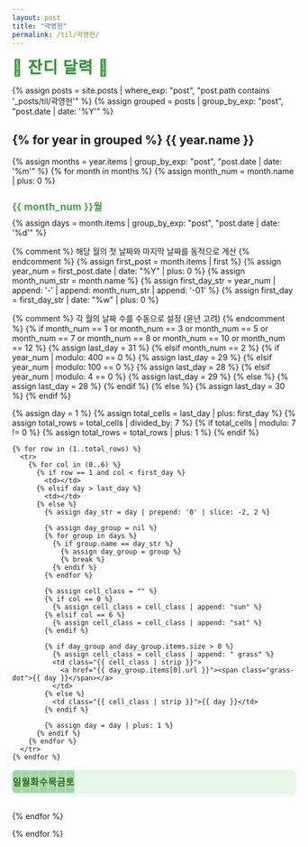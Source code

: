 ```yaml
---
layout: post
title: "곽영헌"
permalink: /til/곽영헌/
---
```


<style>
/* 잔디(Grass) 컨셉 스타일 */
.grass-calendar {
  width: 100%;
  table-layout: fixed; /* 열 비율 고정 */
  border-collapse: collapse;
  margin-bottom: 2em;
  background: #e8f5e9;
  border-radius: 8px;
  overflow: hidden;
  box-shadow: 0 2px 8px #b2dfdb55;
}
.grass-calendar th, .grass-calendar td {
  width: 14.285%; /* 100% / 7일 */
  height: 40px;
  text-align: center;
  vertical-align: middle;
  border: 1px solid #c8e6c9;
  font-size: 1em;
  padding: 0;
  box-sizing: border-box;
}
.grass-calendar th {
  background: #a5d6a7;
  color: #33691e;
  font-weight: bold;
}
.grass-calendar td {
  background: #f1f8e9;
  transition: background 0.2s;
}
.grass-calendar td.sat {
  background: #e3f2fd !important;
  color: #1976d2;
}
.grass-calendar td.sun {
  background: #ffebee !important;
  color: #d32f2f;
}
.grass-calendar a {
  color: inherit;
  text-decoration: none;
  display: block;
  width: 100%;
  height: 100%;
}
.grass-calendar a:hover {
  text-decoration: underline;
}
.grass-title {
  font-size: 2em;
  color: #388e3c;
  margin-bottom: 0.5em;
  font-weight: bold;
  letter-spacing: 0.05em;
  text-shadow: 0 2px 4px #c8e6c9;
}
.grass-month {
  font-size: 1.2em;
  color: #43a047;
  margin: 1.5em 0 0.5em 0;
  font-weight: bold;
  letter-spacing: 0.03em;
}
.grass-calendar .grass-dot {
  display: inline-block;
  width: 28px;
  height: 28px;
  line-height: 28px;
  background: #81c784;
  color: #fff;
  font-weight: bold;
  border-radius: 50%;
  text-align: center;
  vertical-align: middle;
  font-size: 1em;
  margin: 2px 0;
}
</style>

<div class="grass-title">🌱 잔디 달력 🌱</div>

{% assign posts = site.posts | where_exp: "post", "post.path contains '_posts/til/곽영헌'" %} 
{% assign grouped = posts | group_by_exp: "post", "post.date | date: '%Y'" %}

{% for year in grouped %}
{{ year.name }}
----------------
{% assign months = year.items | group_by_exp: "post", "post.date | date: '%m'" %}
{% for month in months %}
{% assign month_num = month.name | plus: 0 %}
<div class="grass-month">{{ month_num }}월</div>
{% assign days = month.items | group_by_exp: "post", "post.date | date: '%d'" %}

{% comment %} 해당 월의 첫 날짜와 마지막 날짜를 동적으로 계산 {% endcomment %}
{% assign first_post = month.items | first %}
{% assign year_num = first_post.date | date: "%Y" | plus: 0 %}
{% assign month_num_str = month.name %}
{% assign first_day_str = year_num | append: '-' | append: month_num_str | append: '-01' %}
{% assign first_day = first_day_str | date: "%w" | plus: 0 %}

{% comment %} 각 월의 날짜 수를 수동으로 설정 (윤년 고려) {% endcomment %}
{% if month_num == 1 or month_num == 3 or month_num == 5 or month_num == 7 or month_num == 8 or month_num == 10 or month_num == 12 %}
  {% assign last_day = 31 %}
{% elsif month_num == 2 %}
  {% if year_num | modulo: 400 == 0 %}
    {% assign last_day = 29 %}
  {% elsif year_num | modulo: 100 == 0 %}
    {% assign last_day = 28 %}
  {% elsif year_num | modulo: 4 == 0 %}
    {% assign last_day = 29 %}
  {% else %}
    {% assign last_day = 28 %}
  {% endif %}
{% else %}
  {% assign last_day = 30 %}
{% endif %}

<table class="grass-calendar">
  <thead>
    <tr>
      <th>일</th>
      <th>월</th>
      <th>화</th>
      <th>수</th>
      <th>목</th>
      <th>금</th>
      <th>토</th>
    </tr>
  </thead>
  <tbody>
    {% assign day = 1 %}
    {% assign total_cells = last_day | plus: first_day %}
    {% assign total_rows = total_cells | divided_by: 7 %}
    {% if total_cells | modulo: 7 != 0 %}
      {% assign total_rows = total_rows | plus: 1 %}
    {% endif %}

    {% for row in (1..total_rows) %}
      <tr>
        {% for col in (0..6) %}
          {% if row == 1 and col < first_day %}
            <td></td>
          {% elsif day > last_day %}
            <td></td>
          {% else %}
            {% assign day_str = day | prepend: '0' | slice: -2, 2 %}
            
            {% assign day_group = nil %}
            {% for group in days %}
              {% if group.name == day_str %}
                {% assign day_group = group %}
                {% break %}
              {% endif %}
            {% endfor %}

            {% assign cell_class = "" %}
            {% if col == 0 %}
              {% assign cell_class = cell_class | append: "sun" %}
            {% elsif col == 6 %}
              {% assign cell_class = cell_class | append: "sat" %}
            {% endif %}

            {% if day_group and day_group.items.size > 0 %}
              {% assign cell_class = cell_class | append: " grass" %}
              <td class="{{ cell_class | strip }}">
                <a href="{{ day_group.items[0].url }}"><span class="grass-dot">{{ day }}</span></a>
              </td>
            {% else %}
              <td class="{{ cell_class | strip }}">{{ day }}</td>
            {% endif %}
            
            {% assign day = day | plus: 1 %}
          {% endif %}
        {% endfor %}
      </tr>
    {% endfor %}
  </tbody>
</table>
{% endfor %}

{% endfor %}
